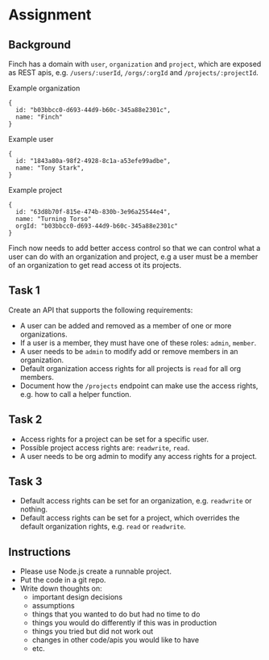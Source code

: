 # Assignment

## Background

Finch has a domain with `user`, `organization` and `project`, which are exposed as REST apis, e.g. `/users/:userId`, `/orgs/:orgId` and `/projects/:projectId`.

Example organization
```
{
  id: "b03bbcc0-d693-44d9-b60c-345a88e2301c",
  name: "Finch"
}
```

Example user
```
{
  id: "1843a80a-98f2-4928-8c1a-a53efe99adbe",
  name: "Tony Stark",
}
```

Example project
```
{
  id: "63d8b70f-815e-474b-830b-3e96a25544e4",
  name: "Turning Torso"
  orgId: "b03bbcc0-d693-44d9-b60c-345a88e2301c"
}
```

Finch now needs to add better access control so that we can control what a user can do with an organization and project, e.g a user must be a member of an organization to get read access ot its projects.

## Task 1
Create an API that supports the following requirements:
* A user can be added and removed as a member of one or more organizations.
* If a user is a member, they must have one of these roles: `admin`, `member`.
* A user needs to be `admin` to modify add or remove members in an organization.
* Default organization access rights for all projects is `read` for all org members.
* Document how the `/projects` endpoint can make use the access rights, e.g. how to call a helper function.

## Task 2
* Access rights for a project can be set for a specific user.
* Possible project access rights are: `readwrite`, `read`.
* A user needs to be org admin to modify any access rights for a project.

## Task 3
* Default access rights can be set for an organization, e.g. `readwrite` or nothing.
* Default access rights can be set for a project, which overrides the default organization rights, e.g. `read` or `readwrite`.

## Instructions

* Please use Node.js create a runnable project.
* Put the code in a git repo.
* Write down thoughts on:
  * important design decisions
  * assumptions
  * things that you wanted to do but had no time to do
  * things you would do differently if this was in production
  * things you tried but did not work out
  * changes in other code/apis you would like to have
  * etc.
